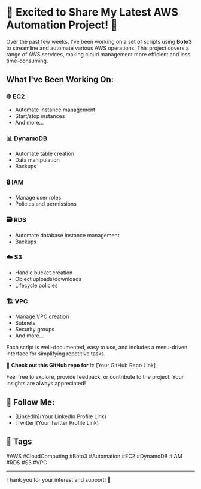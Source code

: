 # 🚀 Excited to Share My Latest AWS Automation Project! 🚀

Over the past few weeks, I've been working on a set of scripts using **Boto3** to streamline and automate various AWS operations. This project covers a range of AWS services, making cloud management more efficient and less time-consuming.

## What I've Been Working On:

### 🌐 EC2
- Automate instance management
- Start/stop instances
- And more...

### 📊 DynamoDB
- Automate table creation
- Data manipulation
- Backups

### 🔒 IAM
- Manage user roles
- Policies and permissions

### 🗃️ RDS
- Automate database instance management
- Backups

### ☁️ S3
- Handle bucket creation
- Object uploads/downloads
- Lifecycle policies

### 🏗️ VPC
- Manage VPC creation
- Subnets
- Security groups
- And more...

Each script is well-documented, easy to use, and includes a menu-driven interface for simplifying repetitive tasks. 

🔗 **Check out this GitHub repo for it**: [Your GitHub Repo Link]

Feel free to explore, provide feedback, or contribute to the project. Your insights are always appreciated!

## 📢 Follow Me:
- [LinkedIn](Your LinkedIn Profile Link)
- [Twitter](Your Twitter Profile Link)

## 🚀 Tags
#AWS #CloudComputing #Boto3 #Automation #EC2 #DynamoDB #IAM #RDS #S3 #VPC

---

Thank you for your interest and support! 🌟
